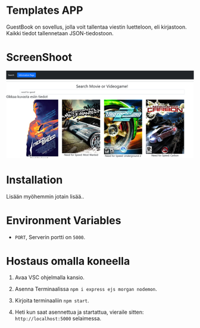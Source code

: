 # Templates APP

GuestBook on sovellus, jolla voit tallentaa viestin luetteloon, eli kirjastoon. Kaikki tiedot tallennetaan JSON-tiedostoon. 

# ScreenShoot

![Templates App](src/docs/screenshot.png)

# Installation

Lisään myöhemmin jotain lisää..

# Environment Variables

- `PORT`, Serverin portti on `5000`.


# Hostaus omalla koneella

1. Avaa VSC ohjelmalla kansio.

2. Asenna Terminaalissa `npm i express ejs morgan nodemon`.

3. Kirjoita terminaaliin `npm start`.

4. Heti kun saat asennettua ja startattua, vieraile sitten: `http://localhost:5000` selaimessa.


